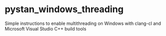 # pystan_windows_threading
Simple instructions to enable multithreading on Windows with clang-cl and Microsoft Visual Studio C++ build tools 
